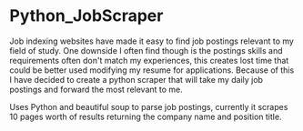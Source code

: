 # Python_JobScraper
Job indexing websites have made it easy to find job postings relevant to my field of study. One downside I often find though is the postings skills and requirements often don't match my experiences, this creates lost time that could be better used modifying my resume for applications. Because of this I have decided to create a python scraper that will take my daily job postings and forward the most relevant to me.

Uses Python and beautiful soup to parse job postings, currently it scrapes 10 pages worth of results returning the company name and position title.